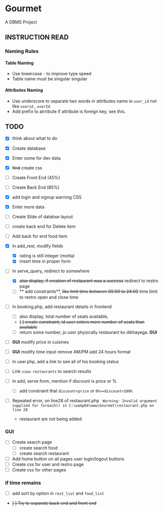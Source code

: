 # Gourmet

A DBMS Project

## INSTRUCTION READ

### Naming Rules

#### Table Naming

- Use lowercase - to improve type speed
- Table name must be singular singular

#### Attributes Naming

- Use underscore to separate two words in attributes name ie `user_id` not like  `userid` , `userId`
- Add prefix to atrribute if attribute is foreign key, see this.

## TODO

- [x] think about what to do
- [x] Create database
- [x] Enter some for dev data
- [x] ~~find~~ create css
- [ ] Create Front End (45%)
- [ ] Create Back End (85%)
- [x] add login and signup warning CSS
- [x] Enter more data
- [ ] Create Slide of databse layout

- [ ] create back end for Delete item
- [ ] Add back for end food item
- [x] In add_rest, modify fields
    - [x] rating is still integer (motta)
    - [x] insert time in proper form
- [ ] In serve_query, redirect to somewhere
    - [x] ~~also display, if creation of restaurant was a success~~ redirect to restro page
    - [ ] ** add constraints**, ~~like limit time between 00:00 to 24:00~~ time limit to restro open and close time

- [ ] In booking.php, add restaurant details in frontend
    - [ ] also display, total number of seats available,
    - ~~[ ] create constraint, id user enters more number of seats than available~~
    - [ ] return some number, jo user physically restaurant ko dikhayega. **GUI**
- [ ] **GUI** modify price in cuisines
- [ ] **GUI** modify time input remove AM/PM add 24 hours format
- [ ] In user.php, add a link to see all of his booking status
- [ ] Link `view restaurants` to search results
- [ ] In add, serve form, mention if discount is price or %
    - [ ] add constraint that `discount<price` or `0%<=discount<100%`
- [ ] Repeated error, on line28 of restaurant.php ``` Warning: Invalid argument supplied for foreach() in C:\wamp64\www\Gourmet\restaurant.php on line 28```
    - restaurant are not being added

### **GUI**

- [ ] Create search page
    - [ ] create search food
    - [ ] create search restaurant
- [ ] Add home button on all pages user login/logout buttons
- [ ] Create css for user and restro page
- [ ] Create css for other pages

### **if time remains**
- [ ] add sort by option in `rest_list` and `food_list`



- ~~[ ] Try to separate back end and front end~~
